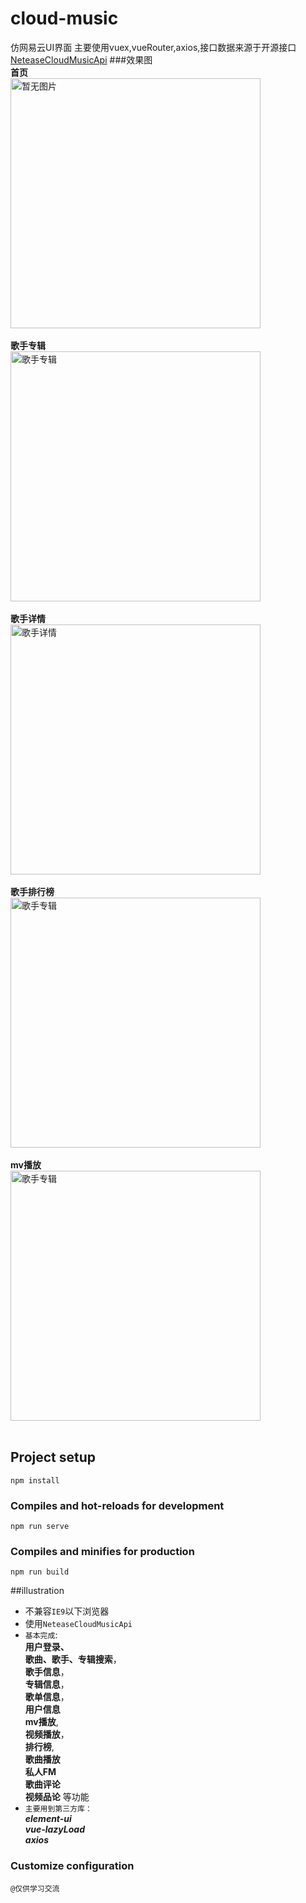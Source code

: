 
# cloud-music

仿网易云UI界面
主要使用vuex,vueRouter,axios,接口数据来源于开源接口[NeteaseCloudMusicApi](https://github.com/Binaryify/NeteaseCloudMusicApi)
###效果图<br>
**首页**<br>
<img src="http://81.68.208.125:7878/home.png" width="400" height="" alt="暂无图片" /><br><br>
**歌手专辑**<br>
<img src="http://81.68.208.125:7878/album.png" width="400" alt="歌手专辑"/><br><br>
**歌手详情**<br>
<img src="http://81.68.208.125:7878/artist.png" width="400" alt="歌手详情"/><br><br>
**歌手排行榜**<br>
<img src="http://81.68.208.125:7878/artistTop.png" width="400" alt="歌手专辑"/><br><br>
**mv播放**<br>
<img src="http://81.68.208.125:7878/play-mv.png" width="400" alt="歌手专辑"/><br><br>
## Project setup
```
npm install
```

### Compiles and hot-reloads for development
```
npm run serve
```

### Compiles and minifies for production
```
npm run build
```
##illustration

* 不兼容```IE9```以下浏览器
* 使用```NeteaseCloudMusicApi```<br>
* ```基本完成```:<br>
**用户登录、<br>
  歌曲、歌手、专辑搜索**，<br>
**歌手信息**，<br>
  **专辑信息**，<br>**歌单信息**，<br>**用户信息**<br>**mv播放**,<br>**视频播放**，
  <br>**排行榜**,<br>**歌曲播放**<br>**私人FM**<br>
  **歌曲评论**<br>**视频品论** 等功能
* ``主要用到第三方库：``<br>***element-ui***<br>***vue-lazyLoad***<br>***axios***
### Customize configuration
``@仅供学习交流``



